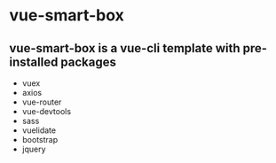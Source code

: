 # vue-smart-box

## vue-smart-box is a vue-cli template with pre-installed packages

+ vuex
+ axios
+ vue-router
+ vue-devtools
+ sass
+ vuelidate
+ bootstrap
+ jquery
